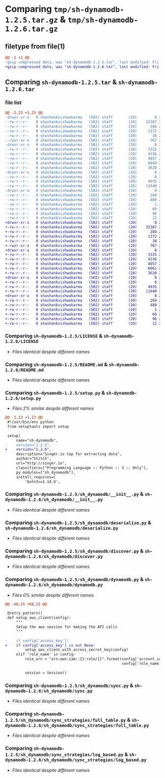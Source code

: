 # Comparing `tmp/sh-dynamodb-1.2.5.tar.gz` & `tmp/sh-dynamodb-1.2.6.tar.gz`

## filetype from file(1)

```diff
@@ -1 +1 @@
-gzip compressed data, was "sh-dynamodb-1.2.5.tar", last modified: Fri Jul  7 07:29:08 2023, max compression
+gzip compressed data, was "sh-dynamodb-1.2.6.tar", last modified: Fri Jul  7 07:31:39 2023, max compression
```

## Comparing `sh-dynamodb-1.2.5.tar` & `sh-dynamodb-1.2.6.tar`

### file list

```diff
@@ -1,23 +1,23 @@
-drwxr-xr-x   0 shashankvishwakarma   (502) staff       (20)        0 2023-07-07 07:29:08.448350 sh-dynamodb-1.2.5/
--rw-r--r--   0 shashankvishwakarma   (502) staff       (20)    32387 2023-07-04 06:05:27.000000 sh-dynamodb-1.2.5/LICENSE
--rw-r--r--   0 shashankvishwakarma   (502) staff       (20)      284 2023-07-07 07:29:08.447902 sh-dynamodb-1.2.5/PKG-INFO
--rw-r--r--   0 shashankvishwakarma   (502) staff       (20)     1372 2023-07-06 09:31:12.000000 sh-dynamodb-1.2.5/README.md
--rw-r--r--   0 shashankvishwakarma   (502) staff       (20)       38 2023-07-07 07:29:08.448488 sh-dynamodb-1.2.5/setup.cfg
--rwxr-xr-x   0 shashankvishwakarma   (502) staff       (20)      767 2023-07-07 07:28:49.000000 sh-dynamodb-1.2.5/setup.py
-drwxr-xr-x   0 shashankvishwakarma   (502) staff       (20)        0 2023-07-07 07:29:08.443660 sh-dynamodb-1.2.5/sh_dynamodb/
--rw-r--r--   0 shashankvishwakarma   (502) staff       (20)     3315 2023-07-06 12:36:07.000000 sh-dynamodb-1.2.5/sh_dynamodb/__init__.py
--rw-r--r--   0 shashankvishwakarma   (502) staff       (20)     4336 2023-07-04 06:05:27.000000 sh-dynamodb-1.2.5/sh_dynamodb/deserialize.py
--rw-r--r--   0 shashankvishwakarma   (502) staff       (20)     4057 2023-07-06 09:31:27.000000 sh-dynamodb-1.2.5/sh_dynamodb/discover.py
--rw-r--r--   0 shashankvishwakarma   (502) staff       (20)     6049 2023-07-07 07:28:26.000000 sh-dynamodb-1.2.5/sh_dynamodb/dynamodb.py
--rw-r--r--   0 shashankvishwakarma   (502) staff       (20)     3620 2023-07-06 09:31:27.000000 sh-dynamodb-1.2.5/sh_dynamodb/sync.py
-drwxr-xr-x   0 shashankvishwakarma   (502) staff       (20)        0 2023-07-07 07:29:08.447145 sh-dynamodb-1.2.5/sh_dynamodb/sync_strategies/
--rw-r--r--   0 shashankvishwakarma   (502) staff       (20)        0 2023-07-04 06:05:27.000000 sh-dynamodb-1.2.5/sh_dynamodb/sync_strategies/__init__.py
--rw-r--r--   0 shashankvishwakarma   (502) staff       (20)     4935 2023-07-06 09:31:27.000000 sh-dynamodb-1.2.5/sh_dynamodb/sync_strategies/full_table.py
--rw-r--r--   0 shashankvishwakarma   (502) staff       (20)    11640 2023-07-06 09:31:27.000000 sh-dynamodb-1.2.5/sh_dynamodb/sync_strategies/log_based.py
-drwxr-xr-x   0 shashankvishwakarma   (502) staff       (20)        0 2023-07-07 07:29:08.445847 sh-dynamodb-1.2.5/sh_dynamodb.egg-info/
--rw-r--r--   0 shashankvishwakarma   (502) staff       (20)      284 2023-07-07 07:29:08.000000 sh-dynamodb-1.2.5/sh_dynamodb.egg-info/PKG-INFO
--rw-r--r--   0 shashankvishwakarma   (502) staff       (20)      480 2023-07-07 07:29:08.000000 sh-dynamodb-1.2.5/sh_dynamodb.egg-info/SOURCES.txt
--rw-r--r--   0 shashankvishwakarma   (502) staff       (20)        1 2023-07-07 07:29:08.000000 sh-dynamodb-1.2.5/sh_dynamodb.egg-info/dependency_links.txt
--rw-r--r--   0 shashankvishwakarma   (502) staff       (20)       60 2023-07-07 07:29:08.000000 sh-dynamodb-1.2.5/sh_dynamodb.egg-info/entry_points.txt
--rw-r--r--   0 shashankvishwakarma   (502) staff       (20)       96 2023-07-07 07:29:08.000000 sh-dynamodb-1.2.5/sh_dynamodb.egg-info/requires.txt
--rw-r--r--   0 shashankvishwakarma   (502) staff       (20)       12 2023-07-07 07:29:08.000000 sh-dynamodb-1.2.5/sh_dynamodb.egg-info/top_level.txt
+drwxr-xr-x   0 shashankvishwakarma   (502) staff       (20)        0 2023-07-07 07:31:39.930640 sh-dynamodb-1.2.6/
+-rw-r--r--   0 shashankvishwakarma   (502) staff       (20)    32387 2023-07-04 06:05:27.000000 sh-dynamodb-1.2.6/LICENSE
+-rw-r--r--   0 shashankvishwakarma   (502) staff       (20)      284 2023-07-07 07:31:39.930313 sh-dynamodb-1.2.6/PKG-INFO
+-rw-r--r--   0 shashankvishwakarma   (502) staff       (20)     1372 2023-07-06 09:31:12.000000 sh-dynamodb-1.2.6/README.md
+-rw-r--r--   0 shashankvishwakarma   (502) staff       (20)       38 2023-07-07 07:31:39.930758 sh-dynamodb-1.2.6/setup.cfg
+-rwxr-xr-x   0 shashankvishwakarma   (502) staff       (20)      767 2023-07-07 07:31:31.000000 sh-dynamodb-1.2.6/setup.py
+drwxr-xr-x   0 shashankvishwakarma   (502) staff       (20)        0 2023-07-07 07:31:39.923977 sh-dynamodb-1.2.6/sh_dynamodb/
+-rw-r--r--   0 shashankvishwakarma   (502) staff       (20)     3315 2023-07-06 12:36:07.000000 sh-dynamodb-1.2.6/sh_dynamodb/__init__.py
+-rw-r--r--   0 shashankvishwakarma   (502) staff       (20)     4336 2023-07-04 06:05:27.000000 sh-dynamodb-1.2.6/sh_dynamodb/deserialize.py
+-rw-r--r--   0 shashankvishwakarma   (502) staff       (20)     4057 2023-07-06 09:31:27.000000 sh-dynamodb-1.2.6/sh_dynamodb/discover.py
+-rw-r--r--   0 shashankvishwakarma   (502) staff       (20)     6061 2023-07-07 07:31:06.000000 sh-dynamodb-1.2.6/sh_dynamodb/dynamodb.py
+-rw-r--r--   0 shashankvishwakarma   (502) staff       (20)     3620 2023-07-06 09:31:27.000000 sh-dynamodb-1.2.6/sh_dynamodb/sync.py
+drwxr-xr-x   0 shashankvishwakarma   (502) staff       (20)        0 2023-07-07 07:31:39.929675 sh-dynamodb-1.2.6/sh_dynamodb/sync_strategies/
+-rw-r--r--   0 shashankvishwakarma   (502) staff       (20)        0 2023-07-04 06:05:27.000000 sh-dynamodb-1.2.6/sh_dynamodb/sync_strategies/__init__.py
+-rw-r--r--   0 shashankvishwakarma   (502) staff       (20)     4935 2023-07-06 09:31:27.000000 sh-dynamodb-1.2.6/sh_dynamodb/sync_strategies/full_table.py
+-rw-r--r--   0 shashankvishwakarma   (502) staff       (20)    11640 2023-07-06 09:31:27.000000 sh-dynamodb-1.2.6/sh_dynamodb/sync_strategies/log_based.py
+drwxr-xr-x   0 shashankvishwakarma   (502) staff       (20)        0 2023-07-07 07:31:39.928303 sh-dynamodb-1.2.6/sh_dynamodb.egg-info/
+-rw-r--r--   0 shashankvishwakarma   (502) staff       (20)      284 2023-07-07 07:31:39.000000 sh-dynamodb-1.2.6/sh_dynamodb.egg-info/PKG-INFO
+-rw-r--r--   0 shashankvishwakarma   (502) staff       (20)      480 2023-07-07 07:31:39.000000 sh-dynamodb-1.2.6/sh_dynamodb.egg-info/SOURCES.txt
+-rw-r--r--   0 shashankvishwakarma   (502) staff       (20)        1 2023-07-07 07:31:39.000000 sh-dynamodb-1.2.6/sh_dynamodb.egg-info/dependency_links.txt
+-rw-r--r--   0 shashankvishwakarma   (502) staff       (20)       60 2023-07-07 07:31:39.000000 sh-dynamodb-1.2.6/sh_dynamodb.egg-info/entry_points.txt
+-rw-r--r--   0 shashankvishwakarma   (502) staff       (20)       96 2023-07-07 07:31:39.000000 sh-dynamodb-1.2.6/sh_dynamodb.egg-info/requires.txt
+-rw-r--r--   0 shashankvishwakarma   (502) staff       (20)       12 2023-07-07 07:31:39.000000 sh-dynamodb-1.2.6/sh_dynamodb.egg-info/top_level.txt
```

### Comparing `sh-dynamodb-1.2.5/LICENSE` & `sh-dynamodb-1.2.6/LICENSE`

 * *Files identical despite different names*

### Comparing `sh-dynamodb-1.2.5/README.md` & `sh-dynamodb-1.2.6/README.md`

 * *Files identical despite different names*

### Comparing `sh-dynamodb-1.2.5/setup.py` & `sh-dynamodb-1.2.6/setup.py`

 * *Files 2% similar despite different names*

```diff
@@ -1,13 +1,13 @@
 #!/usr/bin/env python
 from setuptools import setup
 
 setup(
     name="sh-dynamodb",
-    version="1.2.5",
+    version="1.2.6",
     description="Singer.io tap for extracting data",
     author="Stitch",
     url="http://singer.io",
     classifiers=["Programming Language :: Python :: 3 :: Only"],
     py_modules=["sh_dynamodb"],
     install_requires=[
         'boto3==1.14.9',
```

### Comparing `sh-dynamodb-1.2.5/sh_dynamodb/__init__.py` & `sh-dynamodb-1.2.6/sh_dynamodb/__init__.py`

 * *Files identical despite different names*

### Comparing `sh-dynamodb-1.2.5/sh_dynamodb/deserialize.py` & `sh-dynamodb-1.2.6/sh_dynamodb/deserialize.py`

 * *Files identical despite different names*

### Comparing `sh-dynamodb-1.2.5/sh_dynamodb/discover.py` & `sh-dynamodb-1.2.6/sh_dynamodb/discover.py`

 * *Files identical despite different names*

### Comparing `sh-dynamodb-1.2.5/sh_dynamodb/dynamodb.py` & `sh-dynamodb-1.2.6/sh_dynamodb/dynamodb.py`

 * *Files 0% similar despite different names*

```diff
@@ -68,15 +68,15 @@
 
 @retry_pattern()
 def setup_aws_client(config):
     """
     Setup the aws session for making the API calls
     """
 
-    if config['access_key']:
+    if config['access_key'] is not None:
         setup_aws_client_with_access_secret_key(config)
     elif 'role_name' in config:
         role_arn = "arn:aws:iam::{}:role/{}".format(config['account_id'].replace('-', ''),
                                                     config['role_name'])
 
         session = Session()
```

### Comparing `sh-dynamodb-1.2.5/sh_dynamodb/sync.py` & `sh-dynamodb-1.2.6/sh_dynamodb/sync.py`

 * *Files identical despite different names*

### Comparing `sh-dynamodb-1.2.5/sh_dynamodb/sync_strategies/full_table.py` & `sh-dynamodb-1.2.6/sh_dynamodb/sync_strategies/full_table.py`

 * *Files identical despite different names*

### Comparing `sh-dynamodb-1.2.5/sh_dynamodb/sync_strategies/log_based.py` & `sh-dynamodb-1.2.6/sh_dynamodb/sync_strategies/log_based.py`

 * *Files identical despite different names*

